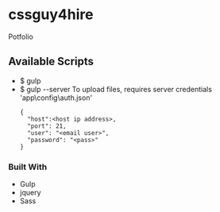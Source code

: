 # cssguy4hire

Potfolio

## Available Scripts

- $ gulp
- $ gulp --server
  To upload files, requires server credentials 'app\config\auth.json'
  ```
  {
    "host":<host ip address>,
    "port": 21,
    "user": "<email user>",
    "password": "<pass>"
  }
  ```

### Built With

- Gulp
- jquery
- Sass

